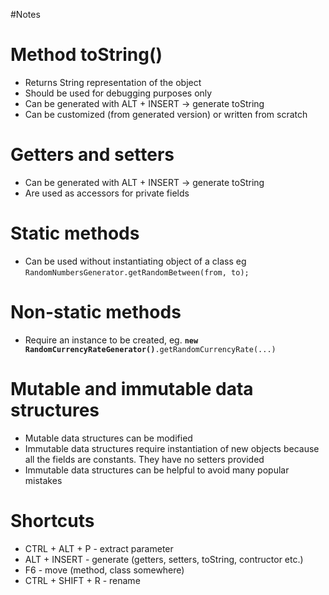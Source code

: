 #Notes

# Method toString()
* Returns String representation of the object
* Should be used for debugging purposes only
* Can be generated with ALT + INSERT -> generate toString
* Can be customized (from generated version) or written from scratch

# Getters and setters
* Can be generated with ALT + INSERT -> generate toString
* Are used as accessors for private fields

# Static methods
* Can be used without instantiating object of a class eg `RandomNumbersGenerator.getRandomBetween(from, to);`

# Non-static methods
* Require an instance to be created, eg. **`new RandomCurrencyRateGenerator()`**`.getRandomCurrencyRate(...)`

# Mutable and immutable data structures
* Mutable data structures can be modified
* Immutable data structures require instantiation of new objects because all the fields are constants. They have no setters provided
* Immutable data structures can be helpful to avoid many popular mistakes

# Shortcuts
* CTRL + ALT + P - extract parameter
* ALT + INSERT - generate (getters, setters, toString, contructor etc.)
* F6 - move (method, class somewhere)
* CTRL + SHIFT + R - rename
